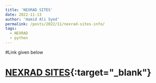 ```yaml
---
title: 'NEXRAD SITES'
date: 2022-11-13
author: 'Hamid Ali Syed'
permalink: /posts/2022/11/nexrad-sites-info/
tags:
  - NEXRAD
  - python
---
```


#Link given below

# [NEXRAD SITES](https://syedha.com/nexrad_sites_info/nexrad_sites.html){:target="_blank"}